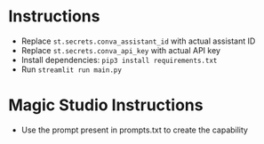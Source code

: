 # Instructions
- Replace `st.secrets.conva_assistant_id` with actual assistant ID
- Replace `st.secrets.conva_api_key` with actual API key
- Install dependencies: `pip3 install requirements.txt`
- Run `streamlit run main.py`

# Magic Studio Instructions
- Use the prompt present in prompts.txt to create the capability